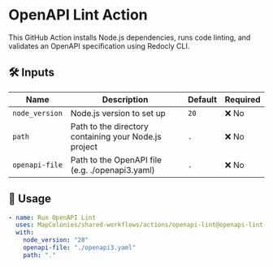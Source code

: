 # OpenAPI Lint Action

This GitHub Action installs Node.js dependencies, runs code linting, and validates an OpenAPI specification using Redocly CLI.


## 🛠 Inputs

| Name           | Description                           | Default | Required |
|----------------|---------------------------------------|---------|----------|
| `node_version` | Node.js version to set up             | `20`    | ❌ No	    |
| `path`         | Path to the directory containing your Node.js project| `.`     | ❌ No	    |
| `openapi-file` | Path to the OpenAPI file (e.g. ./openapi3.yaml)	| `.` | ❌ No	 |

## 🚀 Usage

<!-- x-release-please-start-version -->

```yaml
- name: Run OpenAPI Lint
  uses: MapColonies/shared-workflows/actions/openapi-lint@openapi-lint-v2.0.0
  with:
    node_version: "20"
    openapi-file: "./openapi3.yaml"
    path: "."

```
<!-- x-release-please-end-version -->
